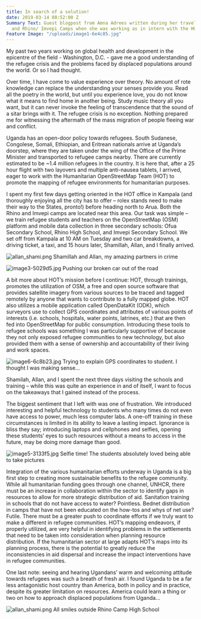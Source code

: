 ```yaml
---
title: In search of a solution!
date: 2019-03-14 08:52:00 Z
Summary Text: Guest blogpost from Amna Adrees written during her travels between Arua
  and Rhino/ Imvepi Camps when she was working as in intern with the HOT Uganda team.
Feature Image: "/uploads/image1-6e4c85.jpg"
---
```


My past two years working on global health and development in the epicentre of the field - Washington, D.C. - gave me a good understanding of the refugee crisis and the problems faced by displaced populations around the world. Or so I had thought. 

Over time, I have come to value experience over theory. No amount of rote knowledge can replace the understanding your senses provide you. Read all the poetry in the world, but until you experience love, you do not know what it means to find home in another being. Study music theory all you want, but it can never invoke the feeling of transcendence that the sound of a sitar brings with it. The refugee crisis is no exception. Nothing prepared me for witnessing the aftermath of the mass migration of people fleeing war and conflict. 

Uganda has an open-door policy towards refugees. South Sudanese, Congolese, Somali, Ethiopian, and Eritrean nationals arrive at Uganda’s doorstep, where they are taken under the wing of the Office of the Prime Minister and transported to refugee camps nearby. There are currently estimated to be ~1.4 million refugees in the country. It is here that, after a 25 hour flight with two layovers and multiple anti-nausea tablets, I arrived, eager to work with the Humanitarian OpenStreetMap Team (HOT) to promote the mapping of refugee environments for humanitarian purposes. 

I spent my first few days getting oriented in the HOT office in Kampala (and thoroughly enjoying all the city has to offer – rolex stands need to make their way to the States, pronto!) before heading north to Arua. Both the Rhino and Imvepi camps are located near this area. Our task was simple – we train refugee students and teachers on the OpenStreetMap (OSM) platform and mobile data collection in three secondary schools: Ofua Secondary School, Rhino High School, and Imvepi Secondary School. We set off from Kampala at 10 AM on Tuesday and two car breakdowns, a driving ticket, a taxi, and 15 hours later, Shamillah, Allan, and I finally arrived. 

![allan_shami.png](/uploads/allan_shami.png)
Shamillah and Allan, my amazing partners in crime 

![image3-5029d5.jpg](/uploads/image3-5029d5.jpg)
Pushing our broken car out of the road 

A bit more about HOT’s mission before I continue: HOT, through trainings, promotes the utilization of OSM, a free and open source software that provides satellite imagery from various sources to be traced and tagged remotely by anyone that wants to contribute to a fully mapped globe. HOT also utilizes a mobile application called OpenDataKit (ODK), which surveyors use to collect GPS coordinates and attributes of various points of interests (i.e. schools, hospitals, water points, latrines, etc.) that are then fed into OpenStreetMap for public consumption. Introducing these tools to refugee schools was something I was particularly supportive of because they not only exposed refugee communities to new technology, but also provided them with a sense of ownership and accountability of their living and work spaces. 

![image6-6c8b23.jpg](/uploads/image6-6c8b23.jpg)
Trying to explain GPS coordinates to student. I thought I was making sense… 

Shamilah, Allan, and I spent the next three days visiting the schools and training – while this was quite an experience in and of itself, I want to focus on the takeaways that I gained instead of the process. 

The biggest sentiment that I left with was one of frustration. We introduced interesting and helpful technology to students who many times do not even have access to power, much less computer labs. A one-off training in these circumstances is limited in its ability to leave a lasting impact. Ignorance is bliss they say; introducing laptops and cellphones and selfies, opening these students’ eyes to such resources without a means to access in the future, may be doing more damage than good. 

![image5-3133f5.jpg](/uploads/image5-3133f5.jpg)
Selfie time! The students absolutely loved being able to take pictures 

Integration of the various humanitarian efforts underway in Uganda is a big first step to creating more sustainable benefits to the refugee community. While all humanitarian funding goes through one channel, UNHCR, there must be an increase in collaboration within the sector to identify gaps in resources to allow for more strategic distribution of aid. Sanitation training in schools that do not have access to water? Pointless. Bednet distribution in camps that have not been educated on the how-tos and whys of net use? Futile. There must be a greater push to coordinate efforts if we truly want to make a different in refugee communities. HOT’s mapping endeavors, if properly utilized, are very helpful in identifying problems in the settlements that need to be taken into consideration when planning resource distribution. If the humanitarian sector at large adapts HOT’s maps into its planning process, there is the potential to greatly reduce the inconsistencies in aid dispersal and increase the impact interventions have in refugee communities. 

One last note: seeing and hearing Ugandans’ warm and welcoming attitude towards refugees was such a breath of fresh air. I found Uganda to be a far less antagonistic host country than America, both in policy and in practice, despite its greater limitation on resources. America could learn a thing or two on how to approach displaced populations from Uganda…

![allan_shami.png](/uploads/allan_shami.png)
All smiles outside Rhino Camp High School
